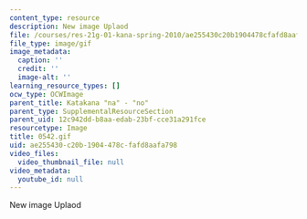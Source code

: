 ```yaml
---
content_type: resource
description: New image Uplaod
file: /courses/res-21g-01-kana-spring-2010/ae255430c20b1904478cfafd8aafa798_0542.gif
file_type: image/gif
image_metadata:
  caption: ''
  credit: ''
  image-alt: ''
learning_resource_types: []
ocw_type: OCWImage
parent_title: Katakana "na" - "no"
parent_type: SupplementalResourceSection
parent_uid: 12c942dd-b8aa-edab-23bf-cce31a291fce
resourcetype: Image
title: 0542.gif
uid: ae255430-c20b-1904-478c-fafd8aafa798
video_files:
  video_thumbnail_file: null
video_metadata:
  youtube_id: null
---
```

New image Uplaod

